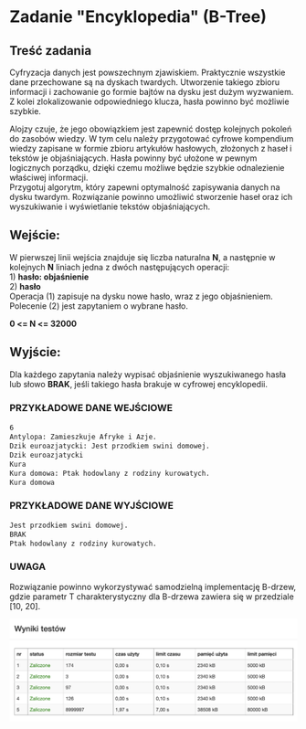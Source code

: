 # Zadanie "Encyklopedia" (B-Tree)

## Treść zadania

Cyfryzacja danych jest powszechnym zjawiskiem. Praktycznie wszystkie dane przechowane są na dyskach twardych. Utworzenie takiego zbioru informacji i zachowanie go formie bajtów na dysku jest dużym wyzwaniem. Z kolei zlokalizowanie odpowiedniego klucza, hasła powinno być możliwie szybkie.

Alojzy czuje, że jego obowiązkiem jest zapewnić dostęp kolejnych pokoleń do zasobów wiedzy. W tym celu należy przygotować cyfrowe kompendium wiedzy zapisane w formie zbioru artykułów hasłowych, złożonych z haseł i tekstów je objaśniających. Hasła powinny być ułożone w pewnym logicznych porządku, dzięki czemu możliwe będzie szybkie odnalezienie właściwej informacji.\
Przygotuj algorytm, który zapewni optymalność zapisywania danych na dysku twardym. Rozwiązanie powinno umożliwić stworzenie haseł oraz ich wyszukiwanie i wyświetlanie tekstów objaśniających.

## Wejście:
W pierwszej linii wejścia znajduje się liczba naturalna **N**, a następnie w kolejnych **N** liniach jedna z dwóch następujących operacji:\
1\)  **hasło: objaśnienie**\
2\) **hasło**\
Operacja (1) zapisuje na dysku nowe hasło, wraz z jego objaśnieniem. Polecenie (2) jest zapytaniem o wybrane hasło.

**0 <= N <= 32000**

## Wyjście:
Dla każdego zapytania należy wypisać objaśnienie wyszukiwanego hasła lub słowo **BRAK**, jeśli takiego hasła brakuje w cyfrowej encyklopedii.

### PRZYKŁADOWE DANE WEJŚCIOWE 
```
6
Antylopa: Zamieszkuje Afryke i Azje.
Dzik euroazjatycki: Jest przodkiem swini domowej.
Dzik euroazjatycki
Kura
Kura domowa: Ptak hodowlany z rodziny kurowatych.
Kura domowa
```
### PRZYKŁADOWE DANE WYJŚCIOWE
```
Jest przodkiem swini domowej.
BRAK
Ptak hodowlany z rodziny kurowatych.
```

### UWAGA
Rozwiązanie powinno wykorzystywać samodzielną implementację B-drzew, gdzie parametr T charakterystyczny dla B-drzewa zawiera się w przedziale [10, 20].

![Zadanie4Tests](../TestResults/Zadanie4.png)